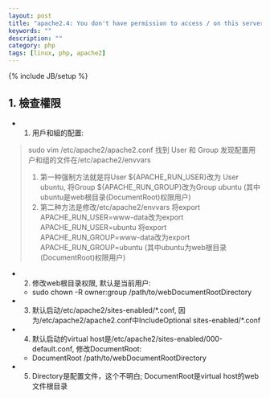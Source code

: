 ```yaml
---
layout: post
title: "apache2.4: You don't have permission to access / on this server."
keywords: ""
description: ""
category: php
tags: [linux, php, apache2]
---
```

{% include JB/setup %}

## 1. 檢查權限
* 1. 用戶和組的配置:
>   sudo vim /etc/apache2/apache2.conf 找到 User 和 Group
> 发现配置用户和组的文件在/etc/apache2/envvars
>    1. 第一种强制方法就是将User ${APACHE_RUN_USER}改为 User ubuntu, 将Group ${APACHE_RUN_GROUP}改为Group ubuntu (其中ubuntu是web根目录(DocumentRoot)权限用户)
>    2. 第二种方法是修改/etc/apache2/envvars
>      将export APACHE_RUN_USER=www-data改为export APACHE_RUN_USER=ubuntu
>      将export APACHE_RUN_GROUP=www-data改为export APACHE_RUN_GROUP=ubuntu (其中ubuntu为web根目录(DocumentRoot)权限用户)

* 2. 修改web根目录权限, 默认是当前用户:
    * sudo chown -R owner:group /path/to/webDocumentRootDirectory

* 3. 默认启动/etc/apache2/sites-enabled/\*.conf, 因为/etc/apache2/apache2.conf中IncludeOptional sites-enabled/\*.conf

* 4. 默认启动的virtual host是/etc/apache2/sites-enabled/000-default.conf, 修改DocumentRoot:
    * DocumentRoot /path/to/webDocumentRootDirectory

* 5. Directory是配置文件，这个不明白; DocumentRoot是virtual host的web文件根目录
